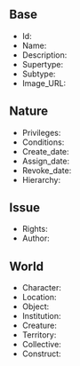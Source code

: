 ## Base
- <span class="text-field" data-tooltip="Text">Id</span>: 
- <span class="text-field" data-tooltip="Text">Name</span>: 
- <span class="text-field" data-tooltip="Text">Description</span>: 
- <span class="text-field" data-tooltip="Text">Supertype</span>: 
- <span class="text-field" data-tooltip="Text">Subtype</span>: 
- <span class="text-field" data-tooltip="Text">Image_URL</span>: 

## Nature
- <span class="text-field" data-tooltip="Text">Privileges</span>: 
- <span class="text-field" data-tooltip="Text">Conditions</span>: 
- <span class="number-field" data-tooltip="Number">Create_date</span>: 
- <span class="number-field" data-tooltip="Number">Assign_date</span>: 
- <span class="number-field" data-tooltip="Number">Revoke_date</span>: 
- <span class="number-field" data-tooltip="Number">Hierarchy</span>: 

## Issue
- <span class="text-field" data-tooltip="Text">Rights</span>: 
- <span class="link-field" data-tooltip="Single Institution">Author</span>: 

## World
- <span class="link-field" data-tooltip="Single Character">Character</span>: 
- <span class="link-field" data-tooltip="Single Location">Location</span>: 
- <span class="link-field" data-tooltip="Single Object">Object</span>: 
- <span class="link-field" data-tooltip="Single Institution">Institution</span>: 
- <span class="link-field" data-tooltip="Single Creature">Creature</span>: 
- <span class="link-field" data-tooltip="Single Territory">Territory</span>: 
- <span class="link-field" data-tooltip="Single Collective">Collective</span>: 
- <span class="link-field" data-tooltip="Single Construct">Construct</span>: 
